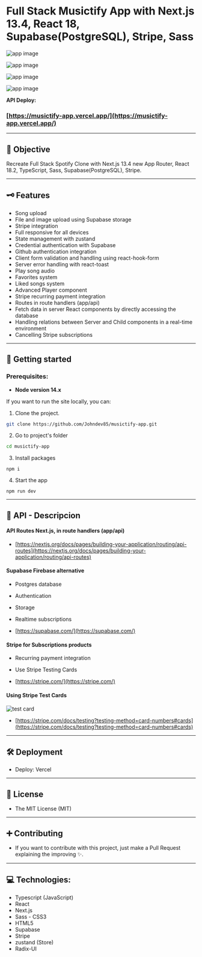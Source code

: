 # Full Stack Musictify App with Next.js 13.4, React 18, Supabase(PostgreSQL), Stripe, Sass

![app image](/public/images/screenshot.png)

![app image](/public/images/login.png)

![app image](/public/images/add-song.png)

![app image](/public/images/subscrition.png)

**API Deploy:**

### [https://musictify-app.vercel.app/](https://musictify-app.vercel.app/)

---

## 🎯 Objective

Recreate Full Stack Spotify Clone with Next.js 13.4 new App Router, React 18.2, TypeScript, Sass, Supabase(PostgreSQL), Stripe.

---

## 🗝 Features

- Song upload
- File and image upload using Supabase storage
- Stripe integration
- Full responsive for all devices
- State management with zustand
- Credential authentication with Supabase
- Github authentication integration
- Client form validation and handling using react-hook-form
- Server error handling with react-toast
- Play song audio
- Favorites system
- Liked songs system
- Advanced Player component
- Stripe recurring payment integration
- Routes in route handlers (app/api)
- Fetch data in server React components by directly accessing the database
- Handling relations between Server and Child components in a real-time environment
- Cancelling Stripe subscriptions

---

## 🚀 Getting started

### Prerequisites:

- **Node version 14.x**

If you want to run the site locally, you can:

1. Clone the project.

```bash
git clone https://github.com/Johndev85/musictify-app.git
```

2. Go to project's folder

```bash
cd musictify-app
```

3. Install packages

```shell
npm i
```

4. Start the app

```shell
npm run dev
```

---

## 🔌 API - Descripcion

#### API Routes Next.js, in route handlers (app/api)

- [https://nextjs.org/docs/pages/building-your-application/routing/api-routes](https://nextjs.org/docs/pages/building-your-application/routing/api-routes)

#### Supabase Firebase alternative

- Postgres database
- Authentication
- Storage
- Realtime subscriptions

- [https://supabase.com/](https://supabase.com/)

#### Stripe for Subscriptions products

- Recurring payment integration
- Use Stripe Testing Cards

- [https://stripe.com/](https://stripe.com/)

#### Using Stripe Test Cards

![test card](/public/images/test-card.png)

- [https://stripe.com/docs/testing?testing-method=card-numbers#cards](https://stripe.com/docs/testing?testing-method=card-numbers#cards)

---

## 🛠 Deployment

- Deploy: Vercel

---

## 🧾 License

- The MIT License (MIT)

---

## ➕ Contributing

- If you want to contribute with this project, just make a Pull Request explaining the improving ✨.

---

## 💻 Technologies:

- Typescript (JavaScript)
- React
- Next.js
- Sass - CSS3
- HTML5
- Supabase
- Stripe
- zustand (Store)
- Radix-UI

